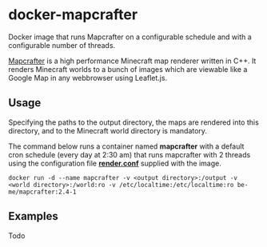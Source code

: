 # docker-mapcrafter

Docker image that runs Mapcrafter on a configurable schedule and with a configurable number of threads.

[Mapcrafter](https://mapcrafter.org) is a high performance Minecraft map renderer written in C++. It renders Minecraft worlds to a bunch of images which are viewable like a Google Map in any webbrowser using Leaflet.js.

## Usage
Specifying the paths to the output directory, the maps are rendered into this directory, and to the Minecraft world directory is mandatory.

The command below runs a container named **mapcrafter** with a default cron schedule (every day at 2:30 am) that runs mapcrafter with 2 threads using the
configuration file **[render.conf](https://github.com/be-me/docker-mapcrafter/blob/master/render.conf)** supplied with the image.

```
docker run -d --name mapcrafter -v <output directory>:/output -v <world directory>:/world:ro -v /etc/localtime:/etc/localtime:ro be-me/mapcrafter:2.4-1
```
## Examples
Todo